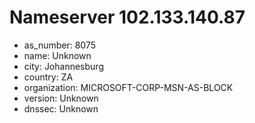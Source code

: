 # Nameserver 102.133.140.87

* as_number: 8075
* name: Unknown
* city: Johannesburg
* country: ZA
* organization: MICROSOFT-CORP-MSN-AS-BLOCK
* version: Unknown
* dnssec: Unknown
